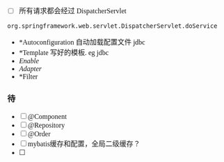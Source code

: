 <font face="Simsun" size=3>

- [ ] 所有请求都会经过 DispatcherServlet
~~~
org.springframework.web.servlet.DispatcherServlet.doService
~~~
- *Autoconfiguration 自动加载配置文件 jdbc
- *Template 写好的模板. eg jdbc
- *Enable*
- *Adapter*
- *Filter

### 待

- [ ] @Component
- [ ] @Repository
- [ ] @Order
- [ ] mybatis缓存和配置，全局二级缓存？
- [ ] 


</font>